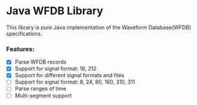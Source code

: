 # Java WFDB Library
This library is pure Java implementation of the Waveform Database(WFDB) specifications.

### Features:
- [x] Parse WFDB records
- [x] Support for signal format: 16, 212
- [x] Support for different signal formats and files
- [ ] Support for signal format: 8, 24, 80, 160, 310, 311
- [ ] Parse ranges of time
- [ ] Multi-segment support
